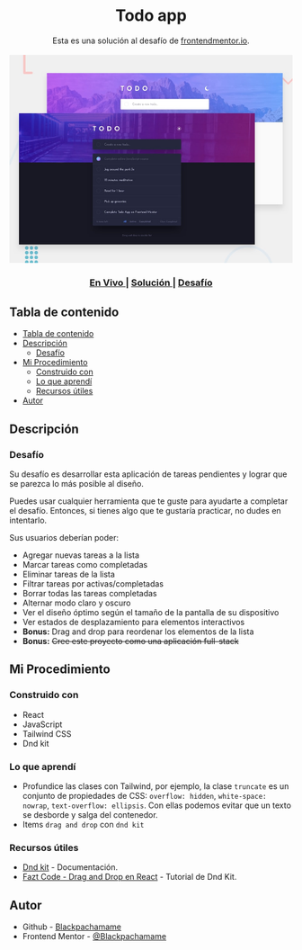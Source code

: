 <h1 align="center">Todo app</h1>

<div align="center">
   Esta es una solución al desafío de <a href="https://www.frontendmentor.io/">frontendmentor.io</a>.
</div>
<br>
<div align="center">
<img src="./src/assets/design/desktop-preview.jpg"></img>
  <h3>
    <a href="https://todo-app-neon-kappa.vercel.app/">
      En Vivo
    </a>
    <span> | </span>
    <a href="https://www.frontendmentor.io/solutions/todo-app-with-react-and-tailwind-css-rCO3K1wQHy">
      Solución
    </a>
   <span> | </span>
    <a href="https://www.frontendmentor.io/challenges/todo-app-Su1_KokOW">
      Desafío
    </a>
  </h3>
</div>

## Tabla de contenido

- [Tabla de contenido](#tabla-de-contenido)
- [Descripción](#descripción)
  - [Desafío](#desafío)
- [Mi Procedimiento](#mi-procedimiento)
  - [Construido con](#construido-con)
  - [Lo que aprendí](#lo-que-aprendí)
  - [Recursos útiles](#recursos-útiles)
- [Autor](#autor)

## Descripción

### Desafío

Su desafío es desarrollar esta aplicación de tareas pendientes y lograr que se parezca lo más posible al diseño.

Puedes usar cualquier herramienta que te guste para ayudarte a completar el desafío. Entonces, si tienes algo que te gustaría practicar, no dudes en intentarlo.

Sus usuarios deberían poder:

- Agregar nuevas tareas a la lista
- Marcar tareas como completadas
- Eliminar tareas de la lista
- Filtrar tareas por activas/completadas
- Borrar todas las tareas completadas
- Alternar modo claro y oscuro
- Ver el diseño óptimo según el tamaño de la pantalla de su dispositivo
- Ver estados de desplazamiento para elementos interactivos
- **Bonus:** Drag and drop para reordenar los elementos de la lista
- **Bonus:** ~~Cree este proyecto como una aplicación full-stack~~

## Mi Procedimiento

### Construido con

- React
- JavaScript
- Tailwind CSS
- Dnd kit

### Lo que aprendí

- Profundice las clases con Tailwind, por ejemplo, la clase `truncate` es un conjunto de propiedades de CSS: `overflow: hidden`, `white-space: nowrap`, `text-overflow: ellipsis`. Con ellas podemos evitar que un texto se desborde y salga del contenedor.
- Items `drag and drop` con `dnd kit`

### Recursos útiles

- [Dnd kit](https://dndkit.com/) - Documentación.
- [Fazt Code - Drag and Drop en React](https://www.youtube.com/watch?v=swFjfjLXe3I) - Tutorial de Dnd Kit.

## Autor

- Github - [Blackpachamame](https://github.com/Blackpachamame)
- Frontend Mentor - [@Blackpachamame](https://www.frontendmentor.io/profile/Blackpachamame)

